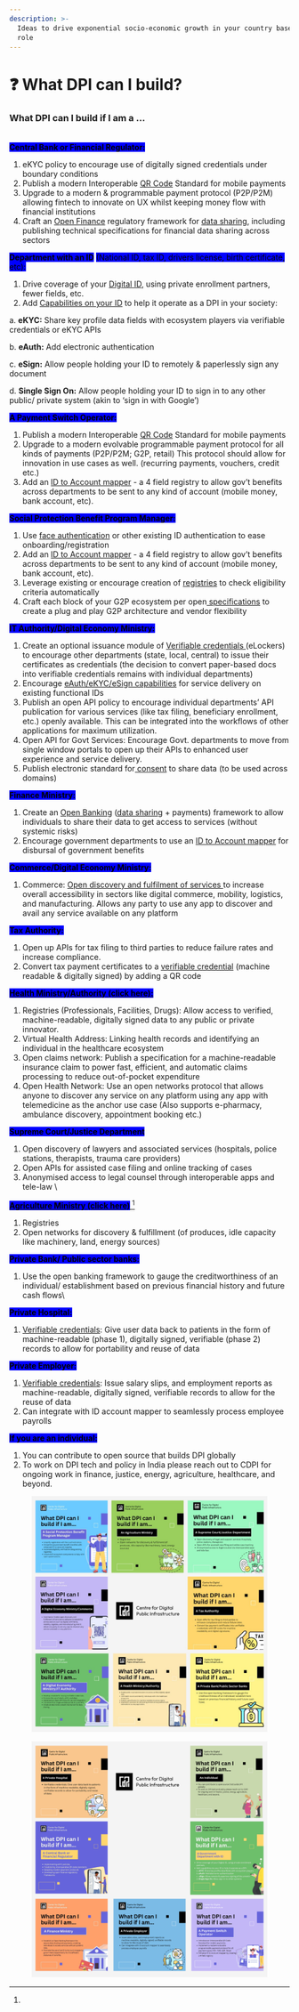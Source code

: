 ```yaml
---
description: >-
  Ideas to drive exponential socio-economic growth in your country based on your
  role
---
```


# ❓ What DPI can I build?

### What DPI can I build if I am a ...&#x20;

\
<mark style="background-color:blue;">**Central Bank or Financial Regulator:**</mark>&#x20;

1. eKYC policy to encourage use of digitally signed credentials under boundary conditions
2. Publish a modern Interoperable [QR Code](https://docs.cdpi.dev/technical-notes/digital-payment-networks/interoperable-qr-code) Standard for mobile payments
3. Upgrade to a modern & programmable payment protocol (P2P/P2M) allowing fintech to innovate on UX whilst keeping money flow with financial institutions&#x20;
4. Craft an [Open Finance](https://docs.cdpi.dev/technical-notes/data-and-credentialing-infra) regulatory framework for [data sharing](https://sahamati.org.in/what-is-account-aggregator/), including publishing technical specifications for financial data sharing across sectors

<mark style="background-color:blue;">**Department with an ID**</mark> <mark style="background-color:blue;"></mark><mark style="background-color:blue;">(National ID, tax ID, drivers license, birth certificate, etc):</mark>&#x20;

1. Drive coverage of your [Digital ID](https://docs.cdpi.dev/technical-notes/digital-ids-and-electronic-registries/digital-id), using private enrollment partners, fewer fields, etc.
2. Add [Capabilities on your ID](https://docs.cdpi.dev/technical-notes/digital-ids-and-electronic-registries/digital-id/capabilities-on-id-system) to help it operate as a DPI in your society:

a. **eKYC:** Share key profile data fields with ecosystem players via verifiable credentials or eKYC APIs

b. **eAuth:** Add electronic authentication&#x20;

c. **eSign:** Allow people holding your ID to remotely & paperlessly sign any document&#x20;

d. **Single Sign On:** Allow people holding your ID to sign in to any other public/ private system (akin to ‘sign in with Google’)

<mark style="background-color:blue;">**A Payment Switch Operator:**</mark>

1. Publish a modern Interoperable [QR Code](https://docs.cdpi.dev/technical-notes/digital-payment-networks/interoperable-qr-code) Standard for mobile payments
2. Upgrade to a modern evolvable programmable payment protocol for all kinds of payments (P2P/P2M; G2P, retail) This protocol should allow for innovation in use cases as well. (recurring payments, vouchers, credit etc.)
3. Add an [ID to Account mapper](https://g2pconnect.cdpi.dev/protocol/interfaces/beneficiary-management/mapper-architecture) - a 4 field registry to allow gov’t benefits across departments to be sent to any kind of account (mobile money, bank account, etc).

<mark style="background-color:blue;">**Social Protection Benefit Program Manager:**</mark>

1. Use [face authentication](https://docs.cdpi.dev/technical-notes/digital-ids-and-electronic-registries/digital-id/face-authentication) or other existing ID authentication to ease onboarding/registration
2. Add an [ID to Account mapper](https://g2pconnect.cdpi.dev/protocol/interfaces/beneficiary-management/mapper-architecture) - a 4 field registry to allow gov’t benefits across departments to be sent to any kind of account (mobile money, bank account, etc).
3. Leverage existing or encourage creation of [registries](https://g2pconnect.cdpi.dev/protocol/interfaces/registries) to check eligibility criteria automatically&#x20;
4. Craft each block of your G2P ecosystem per open[ specifications](https://g2pconnect.cdpi.dev/g2p-connect/readme) to create a plug and play G2P architecture and vendor flexibility

<mark style="background-color:blue;">**IT Authority/Digital Economy Ministry:**</mark>

1. Create an optional issuance module of [Verifiable credentials ](https://docs.cdpi.dev/technical-notes/data-and-credentialing-infra/verifiable-credentials)(eLockers) to encourage other departments (state, local, central) to issue their certificates as credentials (the decision to convert paper-based docs into verifiable credentials remains with individual departments)&#x20;
2. Encourage [eAuth/eKYC/eSign capabilities](https://docs.cdpi.dev/technical-notes/digital-ids-and-electronic-registries/digital-id/capabilities-on-id-system) for service delivery on existing functional IDs
3. Publish an open API policy to encourage individual departments’ API publication for various services (like tax filing, beneficiary enrollment, etc.) openly available. This can be integrated into the workflows of other applications for maximum utilization. &#x20;
4. Open API for Govt Services: Encourage Govt. departments to move from single window portals to open up their APIs to enhanced user experience and service delivery.
5. Publish electronic standard for[ consent](https://docs.cdpi.dev/technical-notes/electronic-signature-pki-and-trust-infra/econsent) to share data (to be used across domains)

<mark style="background-color:blue;">**Finance Ministry:**</mark>&#x20;

1. Create an [Open Banking](https://docs.cdpi.dev/technical-notes/data-and-credentialing-infra) ([data sharing](https://sahamati.org.in/what-is-account-aggregator/) + payments) framework to allow individuals to share their data to get access to services (without systemic risks)
2. Encourage government departments to use an [ID to Account mapper](https://g2pconnect.cdpi.dev/protocol/interfaces/beneficiary-management/mapper-architecture) for disbursal of government benefits

<mark style="background-color:blue;">**Commerce/Digital Economy Ministry:**</mark>

1. Commerce: [Open discovery and fulfilment of services ](https://docs.cdpi.dev/technical-notes/discovery-and-fulfillment-networks)to increase overall accessibility in sectors like digital commerce, mobility, logistics, and manufacturing. Allows any party to use any app to discover and avail any service available on any platform

<mark style="background-color:blue;">**Tax Authority:**</mark>&#x20;

1. Open up APIs for tax filing to third parties to reduce failure rates and increase compliance.
2. Convert tax payment certificates to a [verifiable credential](https://docs.cdpi.dev/technical-notes/data-and-credentialing-infra/verifiable-credentials) (machine readable & digitally signed) by adding a QR code

[<mark style="background-color:blue;">**Health Ministry/Authority (click here):**</mark>](https://docs.cdpi.dev/blueprints/health-connect-forthcoming)

1. Registries (Professionals, Facilities, Drugs):  Allow access to verified, machine-readable, digitally signed data to any public or private innovator.&#x20;
2. Virtual Health Address: Linking health records and identifying an individual in the healthcare ecosystem
3. Open claims network: Publish a specification for a machine-readable insurance claim to power fast, efficient, and automatic claims processing to reduce out-of-pocket expenditure
4. Open Health Network: Use an open networks protocol that allows anyone to discover any service on any platform using any app with telemedicine as the anchor use case  (Also supports e-pharmacy, ambulance discovery, appointment booking etc.)

<mark style="background-color:blue;">**Supreme Court/Justice Department**</mark>

1. Open discovery of lawyers and associated services (hospitals, police stations, therapists, trauma care providers)&#x20;
2. Open APIs for assisted case filing and online tracking of cases&#x20;
3. Anonymised access to legal counsel through interoperable apps and tele-law \


[<mark style="background-color:blue;">**Agriculture Ministry (click here)**</mark>  ](#user-content-fn-1)[^1]

1. Registries&#x20;
2. Open networks for discovery & fulfillment (of produces, idle capacity like machinery, land, energy sources)

<mark style="background-color:blue;">**Private Bank/ Public sector banks:**</mark>

1. Use the open banking framework to gauge the creditworthiness of an individual/ establishment based on previous financial history and future cash flows\


<mark style="background-color:blue;">**Private Hospital:**</mark>&#x20;

1. [Verifiable credentials](https://docs.cdpi.dev/technical-notes/data-and-credentialing-infra/verifiable-credentials): Give user data back to patients in the form of machine-readable (phase 1), digitally signed, verifiable (phase 2) records to allow for portability and reuse of data&#x20;

<mark style="background-color:blue;">**Private Employer:**</mark>

1. [Verifiable credentials](https://docs.cdpi.dev/technical-notes/data-and-credentialing-infra/verifiable-credentials): Issue salary slips, and employment reports as machine-readable, digitally signed, verifiable records to allow for the reuse of data&#x20;
2. Can integrate with ID account mapper to seamlessly process employee payrolls

<mark style="background-color:blue;">**If you are an individual:**</mark>&#x20;

1. You can contribute to open source that builds DPI globally&#x20;
2. To work on DPI tech and policy in India please reach out to CDPI for ongoing work in finance, justice, energy, agriculture, healthcare, and beyond.&#x20;

<figure><img src="../.gitbook/assets/wkb.jpg" alt=""><figcaption></figcaption></figure>



<figure><img src="../.gitbook/assets/wkb 4.png" alt=""><figcaption></figcaption></figure>

[^1]: 
